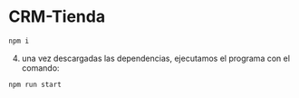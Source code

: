 # CRM-Tienda

```` bash
npm i
````

4. una vez descargadas las dependencias, ejecutamos el programa con el comando:
   
```` bash
npm run start
````